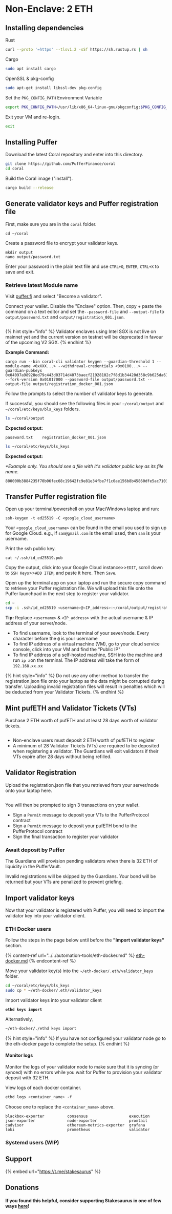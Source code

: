 # Non-Enclave: 2 ETH

## Installing dependencies

Rust

```sh
curl --proto '=https' --tlsv1.2 -sSf https://sh.rustup.rs | sh
```

Cargo

```sh
sudo apt install cargo
```

OpenSSL & pkg-config

```sh
sudo apt-get install libssl-dev pkg-config
```

Set the `PKG_CONFIG_PATH` Environment Variable

```sh
export PKG_CONFIG_PATH=/usr/lib/x86_64-linux-gnu/pkgconfig:$PKG_CONFIG_PATH
```

Exit your VM and re-login.

```sh
exit
```

## Installing Puffer

Download the latest Coral repository and enter into this directory.

```sh
git clone https://github.com/PufferFinance/coral
cd coral
```

Build the Coral image ("install").

```sh
cargo build --release
```

## Generate validator keys and Puffer registration file

First, make sure you are in the `coral` folder.

```
cd ~/coral
```

Create a password file to encrypt your validator keys.

```
mkdir output
nano output/password.txt
```

Enter your password in the plain text file and use `CTRL+O`, `ENTER`, `CTRL+X` to save and exit.

### Retrieve latest Module name

Visit [puffer.fi](https://www.puffer.fi/) and select "Become a validator".

Connect your wallet. Disable the "Enclave" option. Then, copy + paste the command on a text editor and set the`--password-file` and `--output-file` to `output/password.txt` and `output/registration_001.json`.

<figure><img src="../../.gitbook/assets/Screenshot 2024-08-28 at 11.53.24 PM (1).png" alt=""><figcaption></figcaption></figure>

{% hint style="info" %}
Validator enclaves using Intel SGX is not live on mainnet yet and the current version on testnet will be deprecated in favour of the upcoming V2 SGX.
{% endhint %}

**Example Command:**

```
cargo run --bin coral-cli validator keygen --guardian-threshold 1 --module-name <0xXXX...> --withdrawal-credentials <0x0100...> --guardian-pubkeys 0x04097a98928ed79c443d03714d4073baecf21928102c7f8d1b34420d358c9b625da61d237034919de8c690cf4992e098311a449e41e655ee0b270486b7bc613fa2 --fork-version 0x01017000 --password-file output/password.txt --output-file output/registration_docker_001.json
```

Follow the prompts to select the number of validator keys to generate.

If successful, you should see the following files in your `~/coral/output`  and `~/coral/etc/keys/bls_keys` folders.

```sh
ls ~/coral/output
```

**Expected output:**

```
password.txt    registration_docker_001.json
```

```sh
ls ~/coral/etc/keys/bls_keys
```

**Expected output:**

_\*Example only. You should see a file with it's validator public key as its file name._

```
800000b3884235f70b06fec68c19642fc9e81e34fbe7f1c0ae156b8b45860dfe5ac71037ae561c2a759ba83401488e18
```

## Transfer Puffer registration file

Open up your terminal/powershell on your Mac/Windows laptop and run:

```
ssh-keygen -t ed25519 -C <google_cloud_username>
```

Your `<google_cloud_username>` can be found in the email you used to sign up for Google Cloud. e.g., if `sam@gmail.com` is the email used, then `sam` is your username.&#x20;

Print the ssh public key.

```
cat ~/.ssh/id_ed25519.pub
```

Copy the output, click into your Google Cloud instance>>`EDIT`, scroll down to `SSH Keys`>>`ADD ITEM`, and paste it here. Then `Save`.

Open up the terminal app on your laptop and run the secure copy command to retrieve your Puffer registration file. We will upload this file onto the Puffer launchpad in the next step to register your validator.

```sh
cd ~
scp -i .ssh/id_ed25519 <username>@<IP_address>:~/coral/output/registration_docker_001.json Downloads/registration_docker_001.json
```

**Tip:** Replace `<username>` & `<IP_address>` with the actual username & IP address of your server/node.

* To find username, look to the terminal of your sever/node. Every character before the `@` is your username
* To find IP address of a virtual machine (VM), go to your cloud service console, click into your VM and find the "Public IP"&#x20;
* To find IP address of a self-hosted machine, SSH into the machine and run `ip a`on the terminal. The IP address will take the form of `192.168.xx.xx`

{% hint style="info" %}
Do not use any other method to transfer the registration.json file onto your laptop as the data might be corrupted during transfer. Uploading invalid registration files will result in penalties which will be deducted from your Validator Tickets.
{% endhint %}

## Mint pufETH and Validator Tickets (VTs)

Purchase 2 ETH worth of pufETH and at least 28 days worth of validator tickets.

<figure><img src="../../.gitbook/assets/image (1) (1) (1) (1) (1) (1) (1).png" alt=""><figcaption></figcaption></figure>

* Non-enclave users must deposit 2 ETH worth of pufETH to register
* A minimum of 28 Validator Tickets (VTs) are required to be deposited when registering a validator. The Guardians will exit validators if their VTs expire after 28 days without being refilled.

## Validator Registration

Upload the registration.json file that you retrieved from your server/node onto your laptop here.&#x20;

<figure><img src="../../.gitbook/assets/image (2) (1) (1) (1) (1).png" alt=""><figcaption></figcaption></figure>

You will then be prompted to sign 3 transactions on your wallet.

* Sign a `Permit` message to deposit your VTs to the PufferProtocol contract
* Sign a `Permit` message to deposit your pufETH bond to the PufferProtocol contract
* Sign the final transaction to register your validator

### Await deposit by Puffer

The Guardians will provision pending validators when there is 32 ETH of liquidity in the PufferVault.

Invalid registrations will be skipped by the Guardians. Your bond will be returned but your VTs are penalized to prevent griefing.

## Import validator keys

Now that your validator is registered with Puffer, you will need to import the validator key into your validator client.

### ETH Docker users

Follow the steps in the page below until before the **"Import validator keys"** section.&#x20;

{% content-ref url="../../automation-tools/eth-docker.md" %}
[eth-docker.md](../../automation-tools/eth-docker.md)
{% endcontent-ref %}

Move your validator key(s) into the `~/eth-docker/.eth/validator_keys` folder.

```sh
cd ~/coral/etc/keys/bls_keys
sudo cp * ~/eth-docker/.eth/validator_keys
```

Import validator keys into your validator client

<pre class="language-sh"><code class="lang-sh"><strong>ethd keys import
</strong></code></pre>

Alternatively,

```sh
~/eth-docker/./ethd keys import
```

{% hint style="info" %}
If you have not configured your validator node go to the eth-docker page to complete the setup.
{% endhint %}

#### Monitor logs

Monitor the logs of your validator node to make sure that it is syncing (or synced) with no errors while you wait for Puffer to provision your validator deposit with 32 ETH.

View logs of each docker container.

```sh
ethd logs <container_name> -f
```

Choose one to replace the `<container_name>` above.

```
blackbox-exporter          consensus                  execution                  json-exporter              node-exporter              promtail
cadvisor                   ethereum-metrics-exporter  grafana                    loki                       prometheus                 validator
```

### Systemd users (WIP)

## Support

{% embed url="https://t.me/stakesaurus" %}

## Donations

#### If you found this helpful, consider supporting Stakesaurus in one of few ways [here](https://dvt-homestaker.stakesaurus.com/#if-you-found-this-helpful-consider-supporting-stakesaurus-in-one-of-two-ways-below)!
